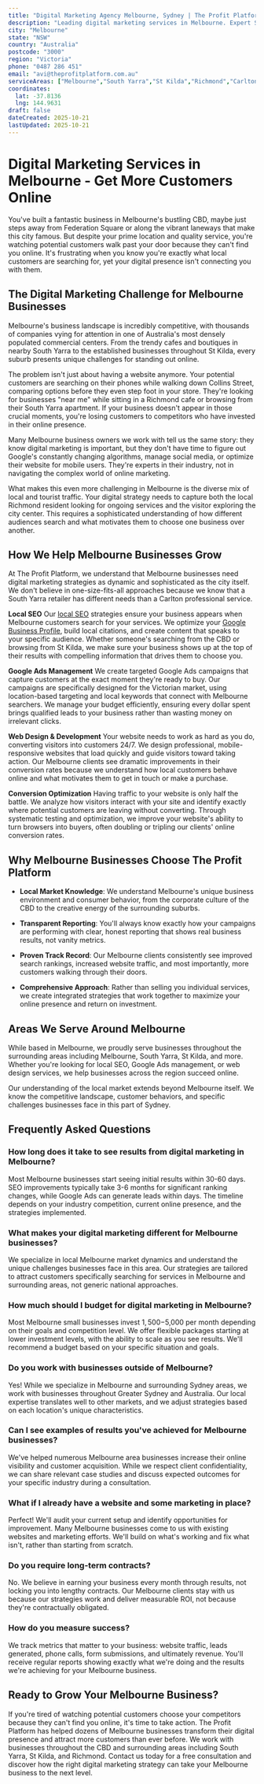 ```yaml
---
title: "Digital Marketing Agency Melbourne, Sydney | The Profit Platform"
description: "Leading digital marketing services in Melbourne. Expert SEO, Google Ads & web design for Victoria businesses. Call 0487 286 451 for a free consultation."
city: "Melbourne"
state: "NSW"
country: "Australia"
postcode: "3000"
region: "Victoria"
phone: "0487 286 451"
email: "avi@theprofitplatform.com.au"
serviceAreas: ["Melbourne","South Yarra","St Kilda","Richmond","Carlton"]
coordinates:
  lat: -37.8136
  lng: 144.9631
draft: false
dateCreated: 2025-10-21
lastUpdated: 2025-10-21
---
```


<script type="application/ld+json">
{
  "@context": "https://schema.org",
  "@type": "LocalBusiness",
  "@id": "https://theprofitplatform.com.au/locations/melbourne/",
  "name": "The Profit Platform",
  "description": "Leading digital marketing services in Melbourne. Expert SEO, Google Ads & web design for Victoria businesses. Call 0487 286 451 for a free consultation.",
  "url": "https://theprofitplatform.com.au/locations/melbourne/",
  "telephone": "0487 286 451",
  "email": "avi@theprofitplatform.com.au",
  "address": {
    "@type": "PostalAddress",
    "addressLocality": "Melbourne",
    "addressRegion": "NSW",
    "postalCode": "3000",
    "addressCountry": "AU"
  },
  "areaServed": {
    "@type": "City",
    "name": "Melbourne"
  },
  "priceRange": "$$",
  "openingHours": "Mo-Fr 09:00-18:00",
  "sameAs": [
    "https://www.facebook.com/theprofitplatform",
    "https://www.linkedin.com/company/theprofitplatform",
    "https://twitter.com/profitplatform"
  ],
  "geo": {
    "@type": "GeoCoordinates"
  }
}
</script>


# Digital Marketing Services in Melbourne - Get More Customers Online

You've built a fantastic business in Melbourne's bustling CBD, maybe just steps away from Federation Square or along the vibrant laneways that make this city famous. But despite your prime location and quality service, you're watching potential customers walk past your door because they can't find you online. It's frustrating when you know you're exactly what local customers are searching for, yet your digital presence isn't connecting you with them.

## The Digital Marketing Challenge for Melbourne Businesses

Melbourne's business landscape is incredibly competitive, with thousands of companies vying for attention in one of Australia's most densely populated commercial centers. From the trendy cafes and boutiques in nearby South Yarra to the established businesses throughout St Kilda, every suburb presents unique challenges for standing out online.

The problem isn't just about having a website anymore. Your potential customers are searching on their phones while walking down Collins Street, comparing options before they even step foot in your store. They're looking for businesses "near me" while sitting in a Richmond cafe or browsing from their South Yarra apartment. If your business doesn't appear in those crucial moments, you're losing customers to competitors who have invested in their online presence.

Many Melbourne business owners we work with tell us the same story: they know digital marketing is important, but they don't have time to figure out Google's constantly changing algorithms, manage social media, or optimize their website for mobile users. They're experts in their industry, not in navigating the complex world of online marketing.

What makes this even more challenging in Melbourne is the diverse mix of local and tourist traffic. Your digital strategy needs to capture both the local Richmond resident looking for ongoing services and the visitor exploring the city center. This requires a sophisticated understanding of how different audiences search and what motivates them to choose one business over another.

## How We Help Melbourne Businesses Grow

At The Profit Platform, we understand that Melbourne businesses need digital marketing strategies as dynamic and sophisticated as the city itself. We don't believe in one-size-fits-all approaches because we know that a South Yarra retailer has different needs than a Carlton professional service.

**Local SEO**
Our [local SEO](/blog/what-is-local-seo-complete-guide-for-sydney-businesses/) strategies ensure your business appears when Melbourne customers search for your services. We optimize your [Google Business Profile](/blog/how-to-optimise-your-google-business-profile-for-sydney-local-search-in-2025/), build local citations, and create content that speaks to your specific audience. Whether someone's searching from the CBD or browsing from St Kilda, we make sure your business shows up at the top of their results with compelling information that drives them to choose you.

**Google Ads Management**
We create targeted Google Ads campaigns that capture customers at the exact moment they're ready to buy. Our campaigns are specifically designed for the Victorian market, using location-based targeting and local keywords that connect with Melbourne searchers. We manage your budget efficiently, ensuring every dollar spent brings qualified leads to your business rather than wasting money on irrelevant clicks.

**Web Design & Development**
Your website needs to work as hard as you do, converting visitors into customers 24/7. We design professional, mobile-responsive websites that load quickly and guide visitors toward taking action. Our Melbourne clients see dramatic improvements in their conversion rates because we understand how local customers behave online and what motivates them to get in touch or make a purchase.

**Conversion Optimization**
Having traffic to your website is only half the battle. We analyze how visitors interact with your site and identify exactly where potential customers are leaving without converting. Through systematic testing and optimization, we improve your website's ability to turn browsers into buyers, often doubling or tripling our clients' online conversion rates.

## Why Melbourne Businesses Choose The Profit Platform

- **Local Market Knowledge**: We understand Melbourne's unique business environment and consumer behavior, from the corporate culture of the CBD to the creative energy of the surrounding suburbs.

- **Transparent Reporting**: You'll always know exactly how your campaigns are performing with clear, honest reporting that shows real business results, not vanity metrics.

- **Proven Track Record**: Our Melbourne clients consistently see improved search rankings, increased website traffic, and most importantly, more customers walking through their doors.

- **Comprehensive Approach**: Rather than selling you individual services, we create integrated strategies that work together to maximize your online presence and return on investment.


## Areas We Serve Around Melbourne

While based in Melbourne, we proudly serve businesses throughout the surrounding areas including Melbourne, South Yarra, St Kilda, and more. Whether you're looking for local SEO, Google Ads management, or web design services, we help businesses across the region succeed online.

Our understanding of the local market extends beyond Melbourne itself. We know the competitive landscape, customer behaviors, and specific challenges businesses face in this part of Sydney.


## Frequently Asked Questions

### How long does it take to see results from digital marketing in Melbourne?

Most Melbourne businesses start seeing initial results within 30-60 days. SEO improvements typically take 3-6 months for significant ranking changes, while Google Ads can generate leads within days. The timeline depends on your industry competition, current online presence, and the strategies implemented.

### What makes your digital marketing different for Melbourne businesses?

We specialize in local Melbourne market dynamics and understand the unique challenges businesses face in this area. Our strategies are tailored to attract customers specifically searching for services in Melbourne and surrounding areas, not generic national approaches.

### How much should I budget for digital marketing in Melbourne?

Most Melbourne small businesses invest $1,500-$5,000 per month depending on their goals and competition level. We offer flexible packages starting at lower investment levels, with the ability to scale as you see results. We'll recommend a budget based on your specific situation and goals.

### Do you work with businesses outside of Melbourne?

Yes! While we specialize in Melbourne and surrounding Sydney areas, we work with businesses throughout Greater Sydney and Australia. Our local expertise translates well to other markets, and we adjust strategies based on each location's unique characteristics.

### Can I see examples of results you've achieved for Melbourne businesses?

We've helped numerous Melbourne area businesses increase their online visibility and customer acquisition. While we respect client confidentiality, we can share relevant case studies and discuss expected outcomes for your specific industry during a consultation.

### What if I already have a website and some marketing in place?

Perfect! We'll audit your current setup and identify opportunities for improvement. Many Melbourne businesses come to us with existing websites and marketing efforts. We'll build on what's working and fix what isn't, rather than starting from scratch.

### Do you require long-term contracts?

No. We believe in earning your business every month through results, not locking you into lengthy contracts. Our Melbourne clients stay with us because our strategies work and deliver measurable ROI, not because they're contractually obligated.

### How do you measure success?

We track metrics that matter to your business: website traffic, leads generated, phone calls, form submissions, and ultimately revenue. You'll receive regular reports showing exactly what we're doing and the results we're achieving for your Melbourne business.

## Ready to Grow Your Melbourne Business?

If you're tired of watching potential customers choose your competitors because they can't find you online, it's time to take action. The Profit Platform has helped dozens of Melbourne businesses transform their digital presence and attract more customers than ever before. We work with businesses throughout the CBD and surrounding areas including South Yarra, St Kilda, and Richmond. Contact us today for a free consultation and discover how the right digital marketing strategy can take your Melbourne business to the next level.